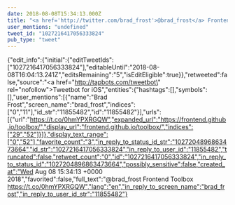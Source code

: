 ```yaml
---
date: 2018-08-08T15:34:13.000Z
title: "<a href='http://twitter.com/brad_frost'>@brad_frost</a> Frontend Toolbox https://t.co/0hmYPXRGQW″"
user_mentions: "undefined"
tweet_id: "1027216417056333824"
pub_type: "tweet"
---
```

{"edit_info":{"initial":{"editTweetIds":["1027216417056333824"],"editableUntil":"2018-08-08T16:04:13.241Z","editsRemaining":"5","isEditEligible":true}},"retweeted":false,"source":"<a href=\"http://tapbots.com/tweetbot\" rel=\"nofollow\">Tweetbot for iΟS</a>","entities":{"hashtags":[],"symbols":[],"user_mentions":[{"name":"Brad Frost","screen_name":"brad_frost","indices":["0","11"],"id_str":"11855482","id":"11855482"}],"urls":[{"url":"https://t.co/0hmYPXRGQW","expanded_url":"https://frontend.github.io/toolbox/","display_url":"frontend.github.io/toolbox/","indices":["29","52"]}]},"display_text_range":["0","52"],"favorite_count":"3","in_reply_to_status_id_str":"1027204896863473664","id_str":"1027216417056333824","in_reply_to_user_id":"11855482","truncated":false,"retweet_count":"0","id":"1027216417056333824","in_reply_to_status_id":"1027204896863473664","possibly_sensitive":false,"created_at":"Wed Aug 08 15:34:13 +0000 2018","favorited":false,"full_text":"@brad_frost Frontend Toolbox https://t.co/0hmYPXRGQW","lang":"en","in_reply_to_screen_name":"brad_frost","in_reply_to_user_id_str":"11855482"}
